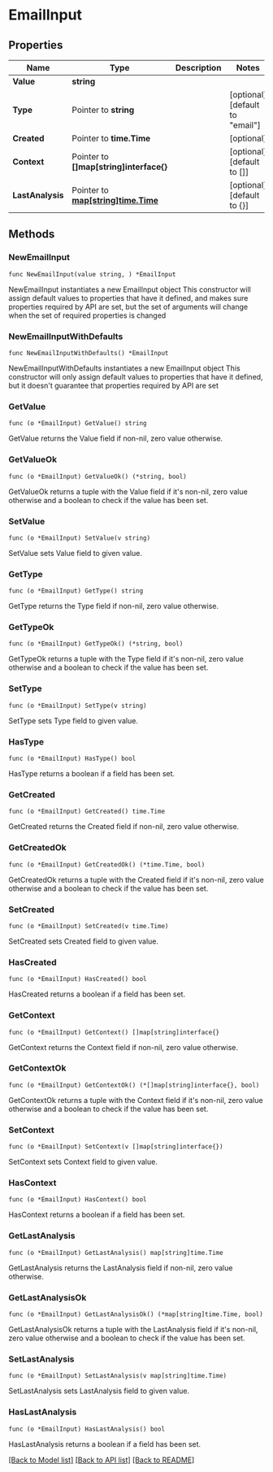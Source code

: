# EmailInput

## Properties

Name | Type | Description | Notes
------------ | ------------- | ------------- | -------------
**Value** | **string** |  | 
**Type** | Pointer to **string** |  | [optional] [default to "email"]
**Created** | Pointer to **time.Time** |  | [optional] 
**Context** | Pointer to **[]map[string]interface{}** |  | [optional] [default to []]
**LastAnalysis** | Pointer to [**map[string]time.Time**](time.Time.md) |  | [optional] [default to {}]

## Methods

### NewEmailInput

`func NewEmailInput(value string, ) *EmailInput`

NewEmailInput instantiates a new EmailInput object
This constructor will assign default values to properties that have it defined,
and makes sure properties required by API are set, but the set of arguments
will change when the set of required properties is changed

### NewEmailInputWithDefaults

`func NewEmailInputWithDefaults() *EmailInput`

NewEmailInputWithDefaults instantiates a new EmailInput object
This constructor will only assign default values to properties that have it defined,
but it doesn't guarantee that properties required by API are set

### GetValue

`func (o *EmailInput) GetValue() string`

GetValue returns the Value field if non-nil, zero value otherwise.

### GetValueOk

`func (o *EmailInput) GetValueOk() (*string, bool)`

GetValueOk returns a tuple with the Value field if it's non-nil, zero value otherwise
and a boolean to check if the value has been set.

### SetValue

`func (o *EmailInput) SetValue(v string)`

SetValue sets Value field to given value.


### GetType

`func (o *EmailInput) GetType() string`

GetType returns the Type field if non-nil, zero value otherwise.

### GetTypeOk

`func (o *EmailInput) GetTypeOk() (*string, bool)`

GetTypeOk returns a tuple with the Type field if it's non-nil, zero value otherwise
and a boolean to check if the value has been set.

### SetType

`func (o *EmailInput) SetType(v string)`

SetType sets Type field to given value.

### HasType

`func (o *EmailInput) HasType() bool`

HasType returns a boolean if a field has been set.

### GetCreated

`func (o *EmailInput) GetCreated() time.Time`

GetCreated returns the Created field if non-nil, zero value otherwise.

### GetCreatedOk

`func (o *EmailInput) GetCreatedOk() (*time.Time, bool)`

GetCreatedOk returns a tuple with the Created field if it's non-nil, zero value otherwise
and a boolean to check if the value has been set.

### SetCreated

`func (o *EmailInput) SetCreated(v time.Time)`

SetCreated sets Created field to given value.

### HasCreated

`func (o *EmailInput) HasCreated() bool`

HasCreated returns a boolean if a field has been set.

### GetContext

`func (o *EmailInput) GetContext() []map[string]interface{}`

GetContext returns the Context field if non-nil, zero value otherwise.

### GetContextOk

`func (o *EmailInput) GetContextOk() (*[]map[string]interface{}, bool)`

GetContextOk returns a tuple with the Context field if it's non-nil, zero value otherwise
and a boolean to check if the value has been set.

### SetContext

`func (o *EmailInput) SetContext(v []map[string]interface{})`

SetContext sets Context field to given value.

### HasContext

`func (o *EmailInput) HasContext() bool`

HasContext returns a boolean if a field has been set.

### GetLastAnalysis

`func (o *EmailInput) GetLastAnalysis() map[string]time.Time`

GetLastAnalysis returns the LastAnalysis field if non-nil, zero value otherwise.

### GetLastAnalysisOk

`func (o *EmailInput) GetLastAnalysisOk() (*map[string]time.Time, bool)`

GetLastAnalysisOk returns a tuple with the LastAnalysis field if it's non-nil, zero value otherwise
and a boolean to check if the value has been set.

### SetLastAnalysis

`func (o *EmailInput) SetLastAnalysis(v map[string]time.Time)`

SetLastAnalysis sets LastAnalysis field to given value.

### HasLastAnalysis

`func (o *EmailInput) HasLastAnalysis() bool`

HasLastAnalysis returns a boolean if a field has been set.


[[Back to Model list]](../README.md#documentation-for-models) [[Back to API list]](../README.md#documentation-for-api-endpoints) [[Back to README]](../README.md)


